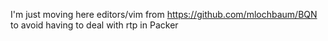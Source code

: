 I'm just moving here editors/vim
from https://github.com/mlochbaum/BQN
to avoid having to deal with rtp in Packer
